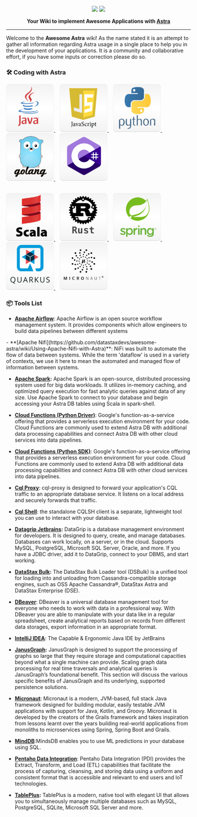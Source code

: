 <p align="center">
<img src="img/logo-awesome.png" height="40px"/>
<img src="img/logo-astra.png" height="20px"/>
</p>
<p align="center">
 <b>Your Wiki to implement Awesome Applications with <a href="https://astra.datastax.com">Astra</a></b>
</p>

---

<p>
Welcome to the <b>Awesome Astra</b> wiki! As the name stated it is an attempt to gather all information regarding Astra usage in a single place to help you in the development of your applications. It is a community and collaborative effort, if you have some inputs or correction please do so.
</p>

### 🛠️ Coding with Astra

<a href="language-java">
 <img src="img/tile-java.png" height="130px" width="130px"/>
</a>&nbsp;&nbsp;
<a href="language-javascript">
<img src="img/tile-javascript.png" height="130px" width="130px"/>
</a>&nbsp;&nbsp;
<a href="language-python">
<img src="img/tile-python.png" height="130px" width="130px"/>
</a>&nbsp;&nbsp;
<a href="language-go">
<img src="img/tile-go.png" height="130px" width="130px"/>
</a>&nbsp;&nbsp;
<a href="language-csharp">
<img src="img/tile-csharp.png" height="130px" width="130px"/>
</a>

<p><br/>
<a href="language-scala">
<img src="img/tile-scala.png" height="130px" width="130px"/>
</a>&nbsp;&nbsp;
<a href="language-rust">
<img src="img/tile-rust.png" height="130px" width="130px"/>
</a>&nbsp;&nbsp;
<a href="framework-spring">
<img src="img/tile-spring.png" height="130px" width="130px"/>
</a>&nbsp;&nbsp;
<a href="framework-quarkus">
<img src="img/tile-quarkus.png" height="130px" width="130px"/>
</a>&nbsp;&nbsp;
<a href="framework-micronaut">
<img src="img/tile-micronaut.png" height="130px" width="130px"/>
</a>
</p>

### 📦 Tools List

<ul>
<li><a href="https://github.com/datastaxdevs/awesome-astra/wiki/Using-Airflow-with-Astra"><b>Apache Airflow</b></a>: Apache Airflow is an open source workflow management system. It provides components which allow engineers to build data pipelines between different systems</li>

</ul>
- **[Apache Nifi](https://github.com/datastaxdevs/awesome-astra/wiki/Using-Apache-Nifi-with-Astra)**: NiFi was built to automate the flow of data between systems. While the term 'dataflow' is used in a variety of contexts, we use it here to mean the automated and managed flow of information between systems.

- **[Apache Spark](https://github.com/datastaxdevs/awesome-astra/wiki/Apache-Spark-Integration):** Apache Spark is an open-source, distributed processing system used for big data workloads. It utilizes in-memory caching, and optimized query execution for fast analytic queries against data of any size. Use Apache Spark to connect to your database and begin accessing your Astra DB tables using Scala in spark-shell.

- **[Cloud Functions (Python Driver)](<https://github.com/datastaxdevs/awesome-astra/wiki/Cloud-Functions-(Python-Driver)>)**: Google's function-as-a-service offering that provides a serverless execution environment for your code. Cloud Functions are commonly used to extend Astra DB with additional data processing capabilities and connect Astra DB with other cloud services into data pipelines.

- **[Cloud Functions (Python SDK)](<https://github.com/datastaxdevs/awesome-astra/wiki/Cloud-Functions-(Python-SDK)>)**: Google's function-as-a-service offering that provides a serverless execution environment for your code. Cloud Functions are commonly used to extend Astra DB with additional data processing capabilities and connect Astra DB with other cloud services into data pipelines.

- **[Cql Proxy](https://github.com/datastaxdevs/awesome-astra/wiki/CQL-Proxy)**: cql-proxy is designed to forward your application's CQL traffic to an appropriate database service. It listens on a local address and securely forwards that traffic.

- **[Cql Shell](https://github.com/datastaxdevs/awesome-astra/wiki/Cql-Shell)**: the standalone CQLSH client is a separate, lightweight tool you can use to interact with your database.

- **[Datagrip Jetbrains](https://github.com/datastaxdevs/awesome-astra/wiki/Using-Datagrip-With-Astra):** DataGrip is a database management environment for developers. It is designed to query, create, and manage databases. Databases can work locally, on a server, or in the cloud. Supports MySQL, PostgreSQL, Microsoft SQL Server, Oracle, and more. If you have a JDBC driver, add it to DataGrip, connect to your DBMS, and start working.

- **[DataStax Bulk](https://github.com/datastaxdevs/awesome-astra/wiki/Using-DSBulk-with-Astra):** The DataStax Bulk Loader tool (DSBulk) is a unified tool for loading into and unloading from Cassandra-compatible storage engines, such as OSS Apache Cassandra®, DataStax Astra and DataStax Enterprise (DSE).

- **[DBeaver](https://github.com/datastaxdevs/awesome-astra/wiki/DBeaver)**: DBeaver is a universal database management tool for everyone who needs to work with data in a professional way. With DBeaver you are able to manipulate with your data like in a regular spreadsheet, create analytical reports based on records from different data storages, export information in an appropriate format.

- **[IntelliJ IDEA](https://github.com/datastaxdevs/awesome-astra/wiki/IDE-Intellij-Plugin)**: The Capable & Ergonomic Java IDE by JetBrains

- **[JanusGraph](https://github.com/datastaxdevs/awesome-astra/wiki/JanusGraph):** JanusGraph is designed to support the processing of graphs so large that they require storage and computational capacities beyond what a single machine can provide. Scaling graph data processing for real time traversals and analytical queries is JanusGraph’s foundational benefit. This section will discuss the various specific benefits of JanusGraph and its underlying, supported persistence solutions.

- **[Micronaut](https://github.com/datastaxdevs/awesome-astra/wiki/Framework-Micronaut)**: Micronaut is a modern, JVM-based, full stack Java framework designed for building modular, easily testable JVM applications with support for Java, Kotlin, and Groovy. Micronaut is developed by the creators of the Grails framework and takes inspiration from lessons learnt over the years building real-world applications from monoliths to microservices using Spring, Spring Boot and Grails.

- **[MindDB](https://github.com/datastaxdevs/awesome-astra/wiki/Using-MindDB-with-Astra)**:MindsDB enables you to use ML predictions in your database using SQL.

- **[Pentaho Data Integration](https://github.com/datastaxdevs/awesome-astra/wiki/Pentaho-Data-Integration)**: Pentaho Data Integration (PDI) provides the Extract, Transform, and Load (ETL) capabilities that facilitate the process of capturing, cleansing, and storing data using a uniform and consistent format that is accessible and relevant to end users and IoT technologies.

- **[TablePlus](https://github.com/datastaxdevs/awesome-astra/wiki/TablePlus):** TablePlus is a modern, native tool with elegant UI that allows you to simultaneously manage multiple databases such as MySQL, PostgreSQL, SQLite, Microsoft SQL Server and more.
